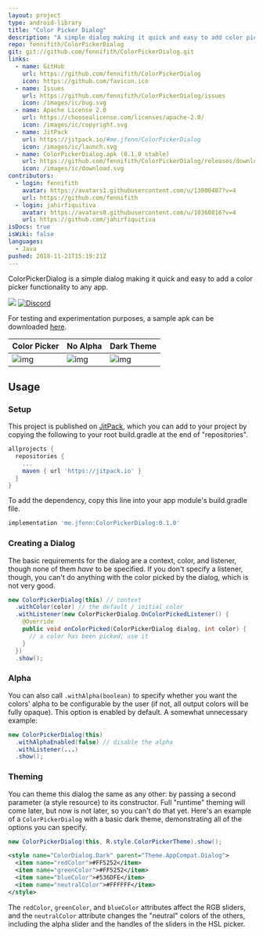 ```yaml
---
layout: project
type: android-library
title: "Color Picker Dialog"
description: "A simple dialog making it quick and easy to add color picking functionality to any app."
repo: fennifith/ColorPickerDialog
git: git://github.com/fennifith/ColorPickerDialog.git
links:
  - name: GitHub
    url: https://github.com/fennifith/ColorPickerDialog
    icon: https://github.com/favicon.ico
  - name: Issues
    url: https://github.com/fennifith/ColorPickerDialog/issues
    icon: /images/ic/bug.svg
  - name: Apache License 2.0
    url: https://choosealicense.com/licenses/apache-2.0/
    icon: /images/ic/copyright.svg
  - name: JitPack
    url: https://jitpack.io/#me.jfenn/ColorPickerDialog
    icon: /images/ic/launch.svg
  - name: ColorPickerDialog.apk (0.1.0 stable)
    url: https://github.com/fennifith/ColorPickerDialog/releases/download/0.1.0/ColorPickerDialog.apk
    icon: /images/ic/download.svg
contributors:
  - login: fennifith
    avatar: https://avatars1.githubusercontent.com/u/13000407?v=4
    url: https://github.com/fennifith
  - login: jahirfiquitiva
    avatar: https://avatars0.githubusercontent.com/u/10360816?v=4
    url: https://github.com/jahirfiquitiva
isDocs: true
isWiki: false
languages:
  - Java
pushed: 2018-11-21T15:19:21Z
---
```


ColorPickerDialog is a simple dialog making it quick and easy to add a color picker functionality to any app.

[![](https://jitpack.io/v/me.jfenn/ColorPickerDialog.svg)](https://jitpack.io/#me.jfenn/ColorPickerDialog)
[![Discord](https://img.shields.io/discord/514625116706177035.svg)](https://discord.gg/hwddBF7)

For testing and experimentation purposes, a sample apk can be downloaded [here](https://jfenn.me/projects/colorpickerdialog).

|Color Picker|No Alpha|Dark Theme|
|--------|--------|--------|
|![img](https://raw.githubusercontent.com/fennifith/ColorPickerDialog/master/./.github/images/picker.png?raw=true)|![img](https://raw.githubusercontent.com/fennifith/ColorPickerDialog/master/./.github/images/noalpha.png?raw=true)|![img](https://raw.githubusercontent.com/fennifith/ColorPickerDialog/master/./.github/images/darktheme.png?raw=true)|

## Usage

### Setup

This project is published on [JitPack](https://jitpack.io), which you can add to your project by copying the following to your root build.gradle at the end of "repositories".

```gradle
allprojects {
  repositories {
    ...
    maven { url 'https://jitpack.io' }
  }
}
```

To add the dependency, copy this line into your app module's build.gradle file.

```gradle
implementation 'me.jfenn:ColorPickerDialog:0.1.0'
```

### Creating a Dialog

The basic requirements for the dialog are a context, color, and listener, though none of them _have_ to be specified. If you don't specify a listener, though, you can't do anything with the color picked by the dialog, which is not very good.

```java
new ColorPickerDialog(this) // context
  .withColor(color) // the default / initial color
  .withListener(new ColorPickerDialog.OnColorPickedListener() {
    @Override
    public void onColorPicked(ColorPickerDialog dialog, int color) {
      // a color has been picked; use it
    }
  })
  .show();
```

### Alpha

You can also call `.withAlpha(boolean)` to specify whether you want the colors' alpha to be configurable by the user (if not, all output colors will be fully opaque). This option is enabled by default. A somewhat unnecessary example:

```java
new ColorPickerDialog(this)
  .withAlphaEnabled(false) // disable the alpha
  .withListener(...)
  .show();
```

### Theming

You can theme this dialog the same as any other: by passing a second parameter (a style resource) to its constructor. Full "runtime" theming will come later, but now is not later, so you can't do that yet. Here's an example of a `ColorPickerDialog` with a basic dark theme, demonstrating all of the options you can specify.

```java
new ColorPickerDialog(this, R.style.ColorPickerTheme).show();
```

```xml
<style name="ColorDialog.Dark" parent="Theme.AppCompat.Dialog">
  <item name="redColor">#FF5252</item>
  <item name="greenColor">#FF5252</item>
  <item name="blueColor">#536DFE</item>
  <item name="neutralColor">#FFFFFF</item>
</style>
```

The `redColor`, `greenColor`, and `blueColor` attributes affect the RGB sliders, and the `neutralColor` attribute changes the "neutral" colors of the others, including the alpha slider and the handles of the sliders in the HSL picker.
